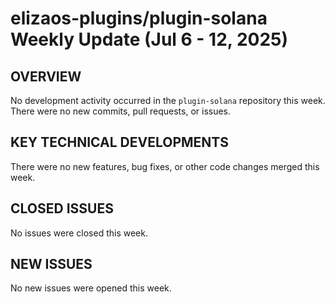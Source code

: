 # elizaos-plugins/plugin-solana Weekly Update (Jul 6 - 12, 2025)

## OVERVIEW

No development activity occurred in the `plugin-solana` repository this week. There were no new commits, pull requests, or issues.

## KEY TECHNICAL DEVELOPMENTS

There were no new features, bug fixes, or other code changes merged this week.

## CLOSED ISSUES

No issues were closed this week.

## NEW ISSUES

No new issues were opened this week.